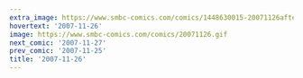 ```yaml
---
extra_image: https://www.smbc-comics.com/comics/1448630015-20071126after.png
hovertext: '2007-11-26'
image: https://www.smbc-comics.com/comics/20071126.gif
next_comic: '2007-11-27'
prev_comic: '2007-11-25'
title: '2007-11-26'
---
```


